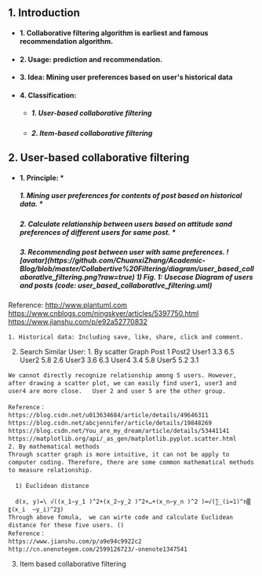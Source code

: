 ## 1. Introduction
  * <h4> 1. Collaborative filtering algorithm is earliest and famous recommendation algorithm.

  * <h4> 2. Usage: prediction and recommendation.
  * <h4> 3. Idea: Mining user preferences based on user's historical data
  * <h4> 4. Classification:

    * <h5> 1. User-based collaborative filtering
    * <h5> 2. Item-based collaborative filtering

## 2. User-based collaborative filtering
  * <h4> 1. Principle:
    * <h5> 1. Mining user preferences for contents of post based on historical data.
    * <h5> 2. Calculate relationship between users based on attitude sand preferences of different users for same post.
    * <h5> 3. Recommending post between user with same preferences.
          ![avatar](https://github.com/ChuanxiZhang/Academic-Blog/blob/master/Collabertive%20Filtering/diagram/user_based_collaboratIve_filtering.png?raw=true)
      1) Fig. 1: Usecase Diagram of users and posts
      (code: user_based_collaboratIve_filtering.uml)
  Reference:
  http://www.plantuml.com
  https://www.cnblogs.com/ningskyer/articles/5397750.html
  https://www.jianshu.com/p/e92a52770832

    1. Historical data: Including save, like, share, click and comment.
  2. Search Similar User:
    1. By scatter Graph
      Post 1	Post2
    User1	3.3	6.5
    User2	5.8	2.6
    User3	3.6	6.3
    User4	3.4	5.8
    User5	5.2	3.1


    We cannot directly recognize relationship among 5 users. However, after drawing a scatter plot, we can easily find user1, user3 and user4 are more close.   User 2 and user 5 are the other group.

    Reference：
    https://blog.csdn.net/u013634684/article/details/49646311
    https://blog.csdn.net/abcjennifer/article/details/19848269
    https://blog.csdn.net/You_are_my_dream/article/details/53441141
    https://matplotlib.org/api/_as_gen/matplotlib.pyplot.scatter.html
    2. By mathematical methods
    Through scatter graph is more intuitive, it can not be apply to computer coding. Therefore, there are some common mathematical methods to measure relationship.

      1) Euclidean distance

      d(x, y)=\ √((x_1−y_1 )^2+(x_2−y_2 )^2+…+(x_n−y_n )^2 )=√(∑_(i=1)^n▒〖(x_i  −y_i)^2〗)   
    Through above fomula,  we can wirte code and calculate Euclidean distance for these five users. ()
    Reference：
    https://www.jianshu.com/p/a9e94c9922c2
    http://cn.onenotegem.com/2599126723/-onenote1347541

3. Item based collaborative filtering
